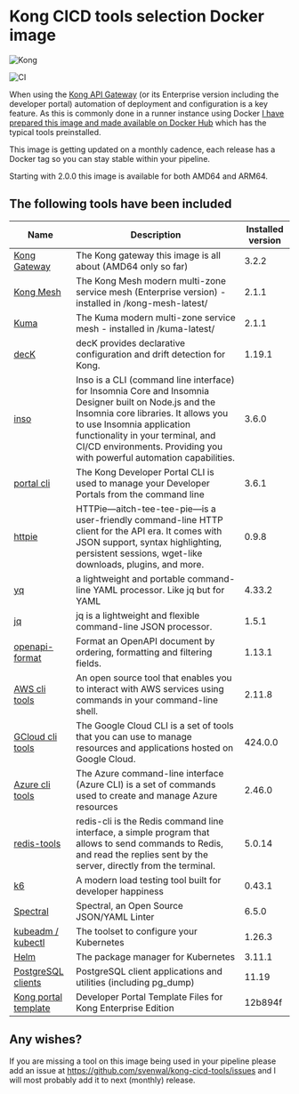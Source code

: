 # Kong CICD tools selection Docker image

![Kong](https://github.com/svenwal/kong-cicd-tools/raw/main/kong-dark.png)

![CI](https://github.com/svenwal/kong-cicd-tools/raw/main/badge.svg)

When using the [Kong API Gateway](https://konghq.com/) (or its Enterprise version including the developer portal) automation of deployment and configuration is a key feature. As this is commonly done in a runner instance using Docker [I have prepared this image and made available on Docker Hub](https://hub.docker.com/r/svenwal/kong-cicd-tools) which has the typical tools preinstalled.

This image is getting updated on a monthly cadence, each release has a Docker tag so you can stay stable within your pipeline.

Starting with 2.0.0 this image is available for both AMD64 and ARM64.

## The following tools have been included

|Name|Description|Installed version|
|---|---|---|
|[Kong Gateway](https://konghq.com/)|The Kong gateway this image is all about (AMD64 only so far)|3.2.2|
|[Kong Mesh](https://konghq.com/)|The Kong Mesh modern multi-zone service mesh (Enterprise version) - installed in /kong-mesh-latest/ |2.1.1|
|[Kuma](https://kuma.io/)|The Kuma modern multi-zone service mesh - installed in /kuma-latest/|2.1.1|
|[decK](https://docs.konghq.com/deck/)|decK provides declarative configuration and drift detection for Kong.|1.19.1|
|[inso](https://support.insomnia.rest/collection/105-inso-cli)|Inso is a CLI (command line interface) for Insomnia Core and Insomnia Designer built on Node.js and the Insomnia core libraries. It allows you to use Insomnia application functionality in your terminal, and CI/CD environments. Providing you with powerful automation capabilities.|3.6.0|
|[portal cli](https://github.com/Kong/kong-portal-cli)|The Kong Developer Portal CLI is used to manage your Developer Portals from the command line|3.6.1|
|[httpie](https://httpie.io/)|HTTPie—aitch-tee-tee-pie—is a user-friendly command-line HTTP client for the API era. It comes with JSON support, syntax highlighting, persistent sessions, wget-like downloads, plugins, and more.|0.9.8|
|[yq](https://github.com/mikefarah/yq)|a lightweight and portable command-line YAML processor. Like jq but for YAML|4.33.2|
|[jq](https://stedolan.github.io/jq/)|jq is a lightweight and flexible command-line JSON processor.|1.5.1|
|[openapi-format](https://github.com/thim81/openapi-format)|Format an OpenAPI document by ordering, formatting and filtering fields.|1.13.1|
|[AWS cli tools](https://docs.aws.amazon.com/cli/latest/userguide/cli-chap-welcome.html)|An open source tool that enables you to interact with AWS services using commands in your command-line shell.|2.11.8|
|[GCloud cli tools](https://cloud.google.com/sdk/docs)|The Google Cloud CLI is a set of tools that you can use to manage resources and applications hosted on Google Cloud.|424.0.0|
|[Azure cli tools](https://learn.microsoft.com/en-us/cli/azure/)|The Azure command-line interface (Azure CLI) is a set of commands used to create and manage Azure resources|2.46.0|
|[redis-tools](https://redis.io/topics/rediscli)|redis-cli is the Redis command line interface, a simple program that allows to send commands to Redis, and read the replies sent by the server, directly from the terminal.|5.0.14|
|[k6](https://k6.io/open-source)|A modern load testing tool built for developer happiness|0.43.1|
|[Spectral](https://github.com/stoplightio/spectral)|Spectral, an Open Source JSON/YAML Linter|6.5.0|
|[kubeadm / kubectl](https://kubernetes.io/docs/setup/production-environment/tools/kubeadm/install-kubeadm/)|The toolset to configure your Kubernetes|1.26.3|
|[Helm](https://helm.sh/)|The package manager for Kubernetes|3.11.1|
|[PostgreSQL clients](https://www.postgresql.org/docs/11/reference-client.html)|PostgreSQL client applications and utilities (including pg_dump)|11.19|
|[Kong portal template](https://github.com/Kong/kong-portal-templates)|Developer Portal Template Files for Kong Enterprise Edition|12b894f|

## Any wishes?

If you are missing a tool on this image being used in your pipeline please add an issue at <https://github.com/svenwal/kong-cicd-tools/issues> and I will most probably add it to next (monthly) release.
